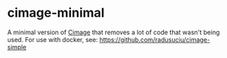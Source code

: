 # cimage-minimal

A minimal version of [Cimage](https://github.com/cravattlab/cimage) that removes a lot of code that wasn't being used. For use with docker, see: https://github.com/radusuciu/cimage-simple
